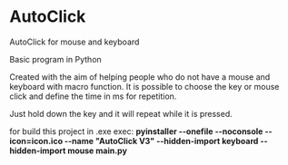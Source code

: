 # AutoClick
AutoClick for mouse and keyboard

Basic program in Python

Created with the aim of helping people who do not have a mouse and keyboard with macro function. It is possible to choose the key or mouse click and define the time in ms for repetition.

Just hold down the key and it will repeat while it is pressed.

for build this project in .exe exec:
<b>
pyinstaller --onefile --noconsole --icon=icon.ico --name "AutoClick V3" --hidden-import keyboard --hidden-import mouse main.py
</b>

